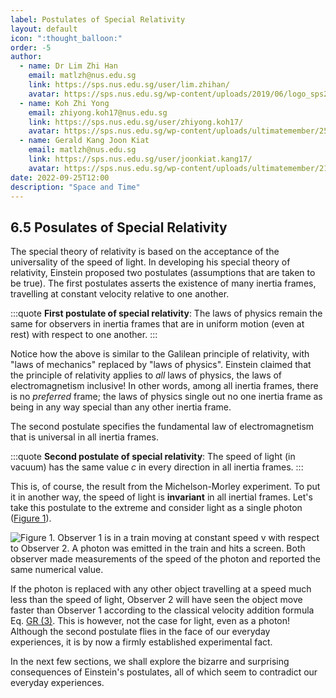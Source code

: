 ```yaml
---
label: Postulates of Special Relativity
layout: default
icon: ":thought_balloon:"
order: -5
author:
  - name: Dr Lim Zhi Han
    email: matlzh@nus.edu.sg
    link: https://sps.nus.edu.sg/user/lim.zhihan/
    avatar: https://sps.nus.edu.sg/wp-content/uploads/2019/06/logo_sps20.png
  - name: Koh Zhi Yong
    email: zhiyong.koh17@nus.edu.sg
    link: https://sps.nus.edu.sg/user/zhiyong.koh17/
    avatar: https://sps.nus.edu.sg/wp-content/uploads/ultimatemember/25/profile_photo-190x190.jpg?1662811284
  - name: Gerald Kang Joon Kiat
    email: matlzh@nus.edu.sg
    link: https://sps.nus.edu.sg/user/joonkiat.kang17/
    avatar: https://sps.nus.edu.sg/wp-content/uploads/ultimatemember/21/profile_photo-190x190.jpg?1662826964
date: 2022-09-25T12:00
description: "Space and Time"
---
```


## 6.5 Posulates of Special Relativity

The special theory of relativity is based on the acceptance of the universality of the speed of light. In developing his special theory of relativity, Einstein proposed two postulates (assumptions that are taken to be true). The first postulates asserts the existence of many inertia frames, travelling at constant velocity relative to one another.

:::quote
**First postulate of special relativity**: The laws of physics remain the same for observers in inertia frames that are in uniform motion (even at rest) with respect to one another.
:::

Notice how the above is similar to the Galilean principle of relativity, with "laws of mechanics" replaced by "laws of physics". Einstein claimed that the principle of relativity applies to *all* laws of physics, the laws of electromagnetism inclusive! In other words, among all inertia frames, there is no *preferred* frame; the laws of physics single out no one inertia frame as being in any way special than any other inertia frame.

The second postulate specifies the fundamental law of electromagnetism that is universal in all inertia frames.

:::quote
**Second postulate of special relativity**: The speed of light (in vacuum) has the same value $c$ in every direction in all inertia frames.
:::

This is, of course, the result from the Michelson-Morley experiment. To put it in another way, the speed of light is **invariant** in all inertial frames. Let's take this postulate to the extreme and consider light as a single photon ([Figure 1](#train_stationary_observers)).

<span id="train_stationary_observers"></span>
![Figure 1. Observer 1 is in a train moving at constant speed $v$ with respect
to Observer 2. A photon was emitted in the train and hits a screen.
Both observer made measurements of the speed of the photon and reported
the same numerical value.](</resources/Chapter 6/train_stationary_observers.png>)

If the photon is replaced with any other object travelling at a speed much less than the speed of light, Observer 2 will have seen the object move faster than Observer 1 according to the classical velocity addition formula Eq. [GR (3)](<Galilean Relativity#sixpointthree>). This is however, not the case for light, even as a photon! Although the second postulate flies in the face of our everyday experiences, it is by now a firmly established experimental fact. 

In the next few sections, we shall explore the bizarre and surprising consequences of Einstein's postulates, all of which seem to contradict our everyday experiences.
